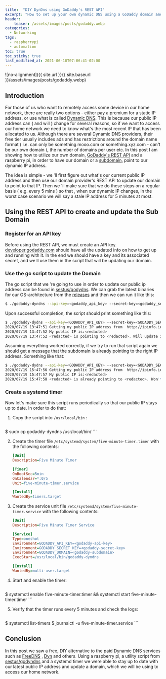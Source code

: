 ```yaml
---
title:  "DIY DynDns using GoDaddy's REST API"
excerpt: "How to set up your own dynamic DNS using a GoDaddy domain and its REST API"
header:
    teaser: /assets/images/posts/godaddy.webp
categories:
  - Networking
tags:
  - raspberrypi
  - automation
toc: true
toc_sticky: true
last_modified_at: 2021-06-10T07:06:41-02:00
---
```


![no-alignment]({{ site.url }}{{ site.baseurl }}/assets/images/posts/godaddy.webp)


## Introduction

For those of us who want to remotely access some device in our home network, there are really two 
options - either pay a premium for a static IP address, or use what is called
[Dynamic DNS](https://en.wikipedia.org/wiki/Dynamic_DNS). This
is because our public IP address can ( and will ) change for several reasons, so if we want to
access our home network we need to know what's the most recent IP that has been allocated to us.
Although there are several Dynamic DNS providers, their free tier usually includes ads and has
restrictions around the domain name format ( i.e. can only be something.mooo.com or
something.xyz.com - can't be our own domain ), the number of domains per user etc. In this post
I am showing how to utilize our own domain, [GoDaddy's REST API](https://developer.godaddy.com/)
and a raspberry pi, in order to have
our domain or a  [subdomain](https://en.wikipedia.org/wiki/Subdomain), point to our dynamic IP address. 

The idea is simple - we 'll first figure out what's our current public IP address and then use our domain
provider's REST API to update our domain to point to that IP. Then we 'll make sure that we
do these steps on a regular basis ( e.g. every 5 mins ) so that , when our dynamic IP changes, in
the worst case scenario we will say a stale IP address for 5 minutes at most.

## Using the REST API to create and update the Sub Domain

### Register for an API key

Before using the REST API, we must create an API key.
[developer.godaddy.com](https://developer.godaddy.com/) should have all the updated info on how to
get up and running with it. In the end we should have a key and its associated secret,
and we ll use them in the script that will be updating our domain.

### Use the go script to update the Domain

The go script that we 're going to use in order to update our public ip address can be found in 
[sestus/godydns](https://github.com/sestus/godyndns/). We can grab the latest binaries for our OS-architecture from
the [releases](https://github.com/sestus/godyndns/releases) and then we can run it like this:

```bash
$ ./godaddy-dyndns --api-key=<godaddy_api_key> --secret-key=<godaddy_secret_key> --domain=<godaddy_subdomain>
``` 

Upon successful completion, the script should print something like this:

```bash
$ ./godaddy-dydns --api-key=<GODADDY_API_KEY> --secret-key=<GODADDY_SECRET_KEY> --domain=<GODADDY_SUBDOMAIN>  
2020/07/19 13:47:51 Getting my public IP address from  http://ipinfo.io/ip ...
2020/07/19 13:47:52 My public IP is:<redacted>
2020/07/19 13:47:52 <redacted> is pointing to <redacted>. Will update it to point to <redacted>
```

Assuming everything worked correctly,  if we try to run that script again we should get a message
that the subdomain is already pointing to the right IP address. Something like that:
 
```bash
$ ./godaddy-dydns --api-key=<GODADDY_API_KEY> --secret-key=<GODADDY_SECRET_KEY> --domain=<GODADDY_SUBDOMAIN>  
2020/07/19 15:47:56 Getting my public IP address from  http://ipinfo.io/ip ...
2020/07/19 15:47:57 My public IP is:<redacted>
2020/07/19 15:47:58 <redacted> is already pointing to <redacted>. Won't update..
```  


### Create a systemd timer

Now let's make sure this script runs periodically so that our public IP stays up to date. In order
to do that:

1. Copy the script into `/usr/local/bin` :

    ```bash
$ sudo cp godaddy-dyndns /usr/local/bin/
    ```

2. Create the timer file `/etc/systemd/system/five-minute-timer.timer` with the following contents:

    ```ini
    [Unit]
    Description=Five Minute Timer
    
    [Timer]
    OnBootSec=5min
    OnCalendar=*:0/5
    Unit=five-minute-timer.service
    
    [Install]
    WantedBy=timers.target
    ```

3. Create the service unit file `/etc/systemd/system/five-minute-timer.service` with the
 following contents:
    
    ```ini
    [Unit]
    Description=Five Minute Timer Service
    
    [Service]
    Type=oneshot
    Environment=GODADDY_API_KEY=<godaddy-api-key> 
    Environment=GODADDY_SECRET_KEY=<godaddy-secret-key> 
    Environment=GODADDY_DOMAIN=<godaddy-subdomain> 
    ExecStart=/usr/local/bin/godaddy-dyndns
    
    [Install]
    WantedBy=multi-user.target
    ```

4. Start and enable the timer:

    ```bash
$ systemctl enable five-minute-timer.timer && systemctl start five-minute-timer.timer
    ```

5. Verify that the timer runs every 5 minutes and check the logs:

    ```bash
$ systemctl list-timers
$ journalctl -u five-minute-timer.service
    ```

## Conclusion

In this post we saw a free, DIY alternative to the paid Dynamic DNS services such as [FreeDNS](https://freedns.afraid.org/) ,
[Dyn](https://account.dyn.com/) and others. Using a raspberry pi, a utility script
from [sestus/godyndns](https://github.com/sestus/godyndns/) and a systemd timer we were able to 
stay up to date with our latest public IP address and update a domain, which we will be using
to access our home network. 